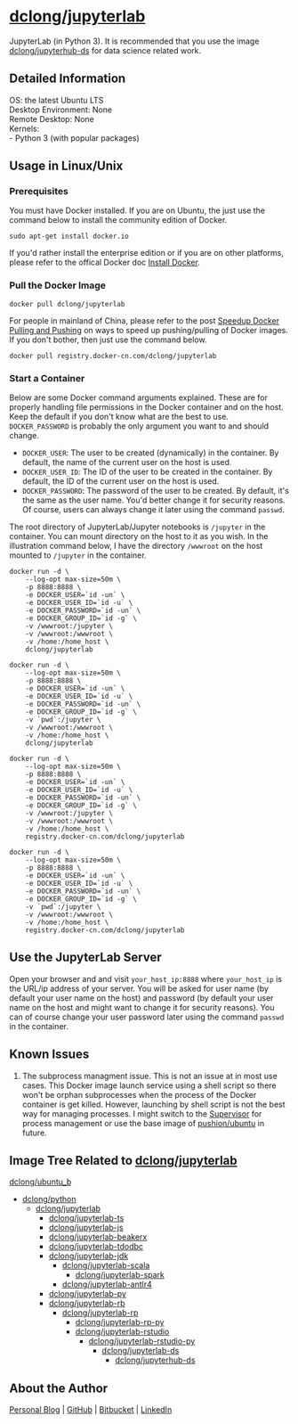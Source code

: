 # [dclong/jupyterlab](https://hub.docker.com/r/dclong/jupyterlab/)

JupyterLab (in Python 3). 
It is recommended that you use the image
[dclong/jupyterhub-ds](https://hub.docker.com/r/dclong/jupyterhub-ds/)
for data science related work.

## Detailed Information 

OS: the latest Ubuntu LTS  
Desktop Environment: None  
Remote Desktop: None  
Kernels:  
    - Python 3 (with popular packages)  

## Usage in Linux/Unix

### Prerequisites

You must have Docker installed. 
If you are on Ubuntu, 
the just use the command below to install the community edition of Docker.
```
sudo apt-get install docker.io
```
If you'd rather install the enterprise edition
or if you are on other platforms, 
please refer to the offical Docker doc [Install Docker](https://docs.docker.com/install/).

### Pull the Docker Image
```
docker pull dclong/jupyterlab
```
For people in mainland of China, 
please refer to the post 
[Speedup Docker Pulling and Pushing](http://www.legendu.net/en/blog/speedup-docker-pulling-and-pushing/) 
on ways to speed up pushing/pulling of Docker images. 
If you don't bother, 
then just use the command below. 
```
docker pull registry.docker-cn.com/dclong/jupyterlab
```

### Start a Container

Below are some Docker command arguments explained. 
These are for properly handling file permissions in the Docker container and on the host. 
Keep the default if you don't know what are the best to use. 
`DOCKER_PASSWORD` is probably the only argument you want to and should change. 

- `DOCKER_USER`: The user to be created (dynamically) in the container. 
    By default, the name of the current user on the host is used. 
- `DOCKER_USER_ID`: The ID of the user to be created in the container. 
    By default, the ID of the current user on the host is used. 
- `DOCKER_PASSWORD`: The password of the user to be created. 
    By default, it's the same as the user name. 
    You'd better change it for security reasons. 
    Of course, users can always change it later using the command `passwd`.
    
The root directory of JupyterLab/Jupyter notebooks is `/jupyter` in the container. 
You can mount directory on the host to it as you wish. 
In the illustration command below, 
I have the directory `/wwwroot` on the host mounted to `/jupyter` in the container. 
```
docker run -d \
    --log-opt max-size=50m \
    -p 8888:8888 \
    -e DOCKER_USER=`id -un` \
    -e DOCKER_USER_ID=`id -u` \
    -e DOCKER_PASSWORD=`id -un` \
    -e DOCKER_GROUP_ID=`id -g` \
    -v /wwwroot:/jupyter \
    -v /wwwroot:/wwwroot \
    -v /home:/home_host \
    dclong/jupyterlab
```
```
docker run -d \
    --log-opt max-size=50m \
    -p 8888:8888 \
    -e DOCKER_USER=`id -un` \
    -e DOCKER_USER_ID=`id -u` \
    -e DOCKER_PASSWORD=`id -un` \
    -e DOCKER_GROUP_ID=`id -g` \
    -v `pwd`:/jupyter \
    -v /wwwroot:/wwwroot \
    -v /home:/home_host \
    dclong/jupyterlab
```
```
docker run -d \
    --log-opt max-size=50m \
    -p 8888:8888 \
    -e DOCKER_USER=`id -un` \
    -e DOCKER_USER_ID=`id -u` \
    -e DOCKER_PASSWORD=`id -un` \
    -e DOCKER_GROUP_ID=`id -g` \
    -v /wwwroot:/jupyter \
    -v /wwwroot:/wwwroot \
    -v /home:/home_host \
    registry.docker-cn.com/dclong/jupyterlab
```
```
docker run -d \
    --log-opt max-size=50m \
    -p 8888:8888 \
    -e DOCKER_USER=`id -un` \
    -e DOCKER_USER_ID=`id -u` \
    -e DOCKER_PASSWORD=`id -un` \
    -e DOCKER_GROUP_ID=`id -g` \
    -v `pwd`:/jupyter \
    -v /wwwroot:/wwwroot \
    -v /home:/home_host \
    registry.docker-cn.com/dclong/jupyterlab
```

## Use the JupyterLab Server

Open your browser and and visit `your_host_ip:8888` 
where `your_host_ip` is the URL/ip address of your server. 
You will be asked for user name (by default your user name on the host)
and password (by default your user name on the host and might want to change it for security reasons).
You can of course change your user password later 
using the command `passwd` in the container.  

## Known Issues

1. The subprocess managment issue. 
    This is not an issue at in most use cases. 
    This Docker image launch service using a shell script 
    so there won't be orphan subprocesses 
    when the process of the Docker container is get killed.
    However, launching by shell script is not the best way for managing processes.
    I might switch to the [Supervisor](https://github.com/Supervisor/supervisor) for process management 
    or use the base image of [pushion/ubuntu](https://github.com/phusion/baseimage-docker) in future. 


## Image Tree Related to [dclong/jupyterlab](https://hub.docker.com/r/dclong/jupyterlab/)

[dclong/ubuntu_b](https://hub.docker.com/r/dclong/ubuntu_b/)

- [dclong/python](https://hub.docker.com/r/dclong/python/)
    - [dclong/jupyterlab](https://hub.docker.com/r/dclong/jupyterlab/)
        - [dclong/jupyterlab-ts](https://hub.docker.com/r/dclong/jupyterlab-ts/)
        - [dclong/jupyterlab-js](https://hub.docker.com/r/dclong/jupyterlab-js/)
        - [dclong/jupyterlab-beakerx](https://hub.docker.com/r/dclong/jupyterlab-beakerx/)
        - [dclong/jupyterlab-tdodbc](https://hub.docker.com/r/dclong/jupyterlab-tdodbc/)
        - [dclong/jupyterlab-jdk](https://hub.docker.com/r/dclong/jupyterlab-jdk/)
            - [dclong/jupyterlab-scala](https://hub.docker.com/r/dclong/jupyterlab-scala/)
                - [dclong/jupyterlab-spark](https://hub.docker.com/r/dclong/jupyterlab-spark/)
            - [dclong/jupyterlab-antlr4](https://hub.docker.com/r/dclong/jupyterlab-antlr4/)
        - [dclong/jupyterlab-py](https://hub.docker.com/r/dclong/jupyterlab-py/)
        - [dclong/jupyterlab-rb](https://hub.docker.com/r/dclong/jupyterlab-rb/)
            - [dclong/jupyterlab-rp](https://hub.docker.com/r/dclong/jupyterlab-rp/)
                - [dclong/jupyterlab-rp-py](https://hub.docker.com/r/dclong/jupyterlab-rp-py/)
                - [dclong/jupyterlab-rstudio](https://hub.docker.com/r/dclong/jupyterlab-rstudio/)
                    - [dclong/jupyterlab-rstudio-py](https://hub.docker.com/r/dclong/jupyterlab-rstudio-py/)
                        - [dclong/jupyterlab-ds](https://hub.docker.com/r/dclong/jupyterlab-ds/)
                            - [dclong/jupyterhub-ds](https://hub.docker.com/r/dclong/jupyterhub-ds/)

## About the Author

[Personal Blog](http://www.legendu.net)   |   [GitHub](https://github.com/dclong)   |   [Bitbucket](https://bitbucket.org/dclong/)   |   [LinkedIn](http://www.linkedin.com/in/ben-chuanlong-du-1239b221/)
